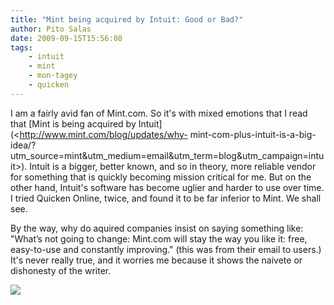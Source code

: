 ```yaml
---
title: "Mint being acquired by Intuit: Good or Bad?"
author: Pito Salas
date: 2009-09-15T15:56:08
tags:
    - intuit
    - mint
    - mon-tagey
    - quicken
---
```




I am a fairly avid fan of Mint.com. So it's with mixed emotions that I read
that [Mint is being acquired by Intuit](<http://www.mint.com/blog/updates/why-
mint-com-plus-intuit-is-a-big-
idea/?utm_source=mint&utm_medium=email&utm_term=blog&utm_campaign=intuit>).
Intuit is a bigger, better known, and so in theory, more reliable vendor for
something that is quickly becoming mission critical for me. But on the other
hand, Intuit's software has become uglier and harder to use over time. I tried
Quicken Online, twice, and found it to be far inferior to Mint. We shall see.

By the way, why do aquired companies insist on saying something like: "What’s
not going to change: Mint.com will stay the way you like it: free, easy-to-use
and constantly improving." (this was from their email to users.) It's never
really true, and it worries me because it shows the naivete or dishonesty of
the writer.

![](https://i0.wp.com/img.zemanta.com/pixy.gif?w=584)



